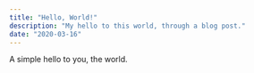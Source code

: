 ```yaml
---
title: "Hello, World!"
description: "My hello to this world, through a blog post."
date: "2020-03-16"
---
```


A simple hello to you, the world.
